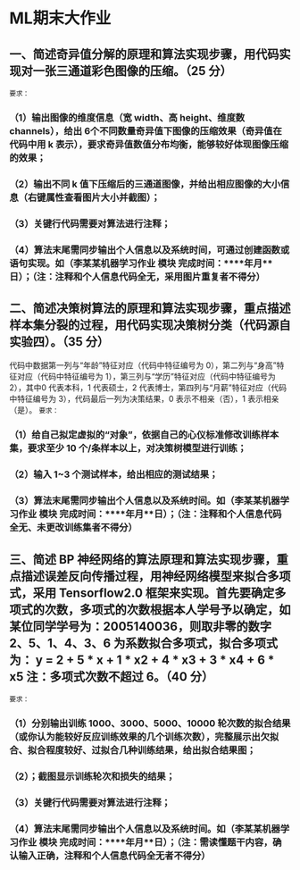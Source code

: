 # ML期末大作业

## 一、简述奇异值分解的原理和算法实现步骤，用代码实现对一张三通道彩色图像的压缩。（25 分）
`要求：`
### （1）输出图像的维度信息（宽 width、高 height、维度数 channels），给出 6个不同数量奇异值下图像的压缩效果（奇异值在代码中用 k 表示），要求奇异值数值分布均衡，能够较好体现图像压缩的效果；
### （2）输出不同 k 值下压缩后的三通道图像，并给出相应图像的大小信息（右键属性查看图片大小并截图）；
### （3）关键行代码需要对算法进行注释；
### （4）算法末尾需同步输出个人信息以及系统时间，可通过创建函数或语句实现。如（李某某机器学习作业 **模块 完成时间：****年**月**日）；（注：注释和个人信息代码全无，采用图片重复者不得分）
## 二、简述决策树算法的原理和算法实现步骤，重点描述样本集分裂的过程，用代码实现决策树分类（代码源自实验四）。（35 分）
代码中数据第一列与“年龄”特征对应（代码中特征编号为 0），第二列与“身高”特征对应（代码中特征编号为 1），第三列与“学历”特征对应（代码中特征编号为 2），其中0 代表本科，1 代表硕士，2 代表博士，第四列与“月薪”特征对应（代码中特征编号为 3），代码最后一列为决策结果，0 表示不相亲（否），1 表示相亲（是）。
`要求：`
### （1）给自己拟定虚拟的“对象”，依据自己的心仪标准修改训练样本集，要求至少 10 个/条样本以上，对决策树模型进行训练；
### （2）输入 1~3 个测试样本，给出相应的测试结果；
### （3）算法末尾需同步输出个人信息以及系统时间。如（李某某机器学习作业 **模块 完成时间：****年**月**日）；（注：注释和个人信息代码全无、未更改训练集者不得分）
## 三、简述 BP 神经网络的算法原理和算法实现步骤，重点描述误差反向传播过程，用神经网络模型来拟合多项式，采用 Tensorflow2.0 框架来实现。首先要确定多项式的次数，多项式的次数根据本人学号予以确定，如某位同学学号为：2005140036，则取非零的数字 2、5、1、4、3、6 为系数拟合多项式，拟合多项式为： y = 2 + 5 * x + 1 * x**2 + 4 * x**3 + 3 * x**4 + 6 * x**5 注：多项式次数不超过 6。（40 分）
`要求：`
### （1）分别输出训练 1000、3000、5000、10000 轮次数的拟合结果（或你认为能较好反应训练效果的几个训练次数），完整展示出欠拟合、拟合程度较好、过拟合几种训练结果，给出拟合结果图；
### （2）；截图显示训练轮次和损失的结果；
### （3）关键行代码需要对算法进行注释；
### （4）算法末尾需同步输出个人信息以及系统时间。如（李某某机器学习作业 **模块 完成时间：****年**月**日）；（注：需读懂题干内容，确认输入正确，注释和个人信息代码全无者不得分）
